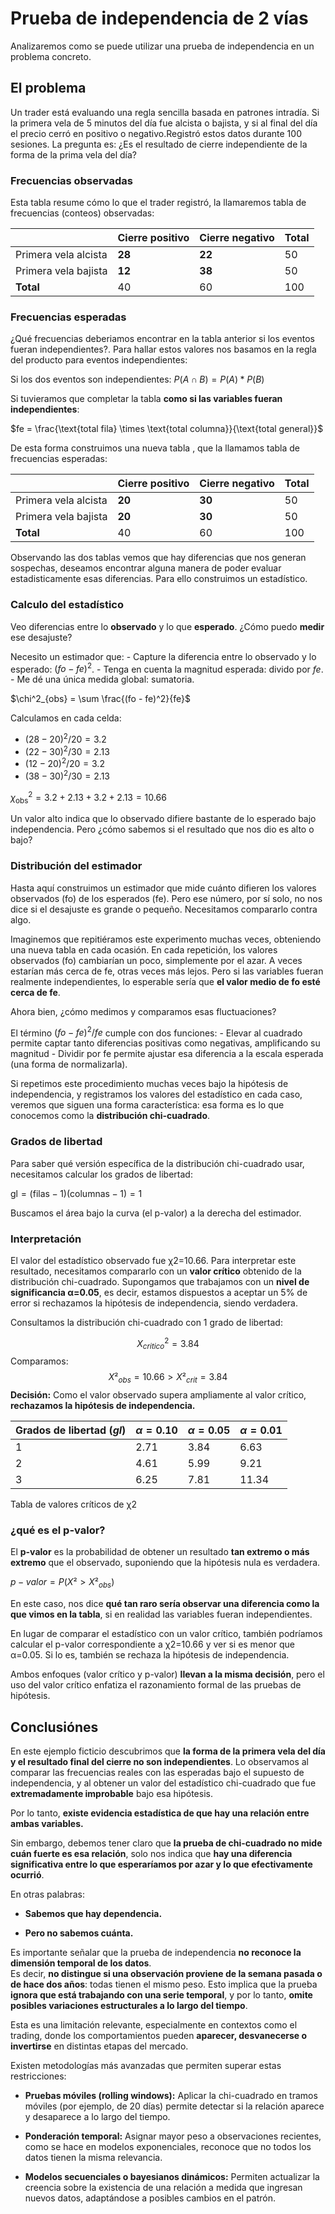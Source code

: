 # Prueba de independencia de 2 vías

Analizaremos como se puede utilizar una prueba de independencia en un problema concreto.

## El problema

Un trader está evaluando una regla sencilla basada en patrones intradía. Si la primera vela de 5 minutos del día fue alcista o bajista, y si al final del día el precio cerró en positivo o negativo.Registró estos datos durante 100 sesiones.
La pregunta es: ¿Es el resultado de cierre independiente de la forma de la prima vela del día?

### Frecuencias observadas
Esta tabla resume cómo lo que el trader registró, la llamaremos tabla de frecuencias (conteos) observadas:

|                      | Cierre positivo | Cierre negativo | Total |
| -------------------- | --------------- | --------------- | ----- |
| Primera vela alcista | **28**          | **22**          | 50    |
| Primera vela bajista | **12**          | **38**          | 50    |
| **Total**            | 40              | 60              | 100   |

### Frecuencias esperadas

¿Qué frecuencias deberiamos encontrar en la tabla anterior si los eventos fueran independientes?. Para hallar estos valores nos basamos en la regla del producto para eventos independientes:

Si los dos eventos son independientes:
$P(A∩B)=P(A)*P(B)$

Si tuvieramos que completar la tabla **como si las variables fueran independientes**:

$fe = \frac{\text{total fila} \times \text{total columna}}{\text{total general}}$

De esta forma construimos una nueva tabla , que la llamamos tabla de frecuencias esperadas:

|                      | Cierre positivo | Cierre negativo | Total |
| -------------------- | --------------- | --------------- | ----- |
| Primera vela alcista | **20**          | **30**          | 50    |
| Primera vela bajista | **20**          | **30**          | 50    |
| **Total**            | 40              | 60              | 100   |

Observando las dos tablas vemos que hay diferencias que nos generan sospechas, deseamos encontrar alguna manera de poder evaluar estadisticamente esas diferencias. Para ello construimos un estadístico.

### Calculo del estadístico

Veo diferencias entre lo **observado** y lo que **esperado**. ¿Cómo puedo **medir** ese desajuste?

Necesito un estimador que: 
	- Capture la diferencia entre lo observado y lo esperado: $(fo - fe)^2$.
    - Tenga en cuenta la magnitud esperada: divido por $fe$.
    - Me dé una única medida global: sumatoria.

$\chi^2_{obs} = \sum \frac{(fo - fe)^2}{fe}$

Calculamos en cada celda:

* $(28 - 20)^2 / 20 = 3.2$
* $(22 - 30)^2 / 30 = 2.13$
* $(12 - 20)^2 / 20 = 3.2$
* $(38 - 30)^2 / 30 = 2.13$

$\chi^2_{\text{obs}} = 3.2 + 2.13 + 3.2 + 2.13 = 10.66$

Un valor alto indica que lo observado difiere bastante de lo esperado bajo independencia. Pero ¿cómo sabemos si el resultado que nos dio es alto o bajo?

### Distribución del estimador

Hasta aquí construimos un estimador que mide cuánto difieren los valores observados (fo) de los esperados (fe). Pero ese número, por sí solo, no nos dice si el desajuste es grande o pequeño. Necesitamos compararlo contra algo.

Imaginemos que repitiéramos este experimento muchas veces, obteniendo una nueva tabla en cada ocasión. En cada repetición, los valores observados (fo) cambiarían un poco, simplemente por el azar. A veces estarían más cerca de fe, otras veces más lejos. Pero si las variables fueran realmente independientes, lo esperable sería que **el valor medio de fo esté cerca de fe**.

Ahora bien, ¿cómo medimos y comparamos esas fluctuaciones?

El término $(fo-fe)^2/fe$ cumple con dos funciones:
	- Elevar al cuadrado permite captar tanto diferencias positivas como negativas, amplificando su magnitud
	- Dividir por fe permite ajustar esa diferencia a la escala esperada (una forma de normalizarla).

Si repetimos este procedimiento muchas veces bajo la hipótesis de independencia, y registramos los valores del estadístico en cada caso, veremos que siguen una forma característica: esa forma es lo que conocemos como la **distribución chi-cuadrado**.

### Grados de libertad

Para saber qué versión específica de la distribución chi-cuadrado usar, necesitamos calcular los grados de libertad:

$\text{gl} = (\text{filas}-1)(\text{columnas}-1) = 1$

Buscamos el área bajo la curva (el p-valor) a la derecha del estimador.

### Interpretación

El valor del estadístico observado fue χ2=10.66.
Para interpretar este resultado, necesitamos compararlo con un **valor crítico** obtenido de la distribución chi-cuadrado. Supongamos que trabajamos con un **nivel de significancia α=0.05**, es decir, estamos dispuestos a aceptar un 5% de error si rechazamos la hipótesis de independencia, siendo verdadera.

Consultamos la distribución chi-cuadrado con 1 grado de libertad:

$$X^2_{critico} = 3.84$$
Comparamos:
$$X²_{obs} = 10.66 > X²_{crit} = 3.84$$
**Decisión:** Como el valor observado supera ampliamente al valor crítico, **rechazamos la hipótesis de independencia.**

| Grados de libertad ($gl$) | $\alpha = 0.10$ | $\alpha = 0.05$ | $\alpha = 0.01$ |
| ------------------------- | --------------- | --------------- | --------------- |
| 1                         | 2.71            | 3.84            | 6.63            |
| 2                         | 4.61            | 5.99            | 9.21            |
| 3                         | 6.25            | 7.81            | 11.34           |

Tabla de valores críticos de χ2

### ¿qué es el p-valor?

El **p-valor** es la probabilidad de obtener un resultado **tan extremo o más extremo** que el observado, suponiendo que la hipótesis nula es verdadera.

$p-valor = P(X² > X²_{obs})$

En este caso, nos dice **qué tan raro sería observar una diferencia como la que vimos en la tabla**, si en realidad las variables fueran independientes.

En lugar de comparar el estadístico con un valor crítico, también podríamos calcular el p-valor correspondiente a χ2=10.66 y ver si es menor que α=0.05. Si lo es, también se rechaza la hipótesis de independencia.

Ambos enfoques (valor crítico y p-valor) **llevan a la misma decisión**, pero el uso del valor crítico enfatiza el razonamiento formal de las pruebas de hipótesis.


## Conclusiónes

En este ejemplo ficticio descubrimos que **la forma de la primera vela del día y el resultado final del cierre no son independientes**. Lo observamos al comparar las frecuencias reales con las esperadas bajo el supuesto de independencia, y al obtener un valor del estadístico chi-cuadrado que fue **extremadamente improbable** bajo esa hipótesis.

Por lo tanto, **existe evidencia estadística de que hay una relación entre ambas variables.**

Sin embargo, debemos tener claro que **la prueba de chi-cuadrado no mide cuán fuerte es esa relación**, solo nos indica que **hay una diferencia significativa entre lo que esperaríamos por azar y lo que efectivamente ocurrió**.

En otras palabras:

* **Sabemos que hay dependencia.**

* **Pero no sabemos cuánta.**

Es importante señalar que la prueba de independencia **no reconoce la dimensión temporal de los datos**.\
Es decir, **no distingue si una observación proviene de la semana pasada o de hace dos años**: todas tienen el mismo peso. Esto implica que la prueba **ignora que está trabajando con una serie temporal**, y por lo tanto, **omite posibles variaciones estructurales a lo largo del tiempo**.

Esta es una limitación relevante, especialmente en contextos como el trading, donde los comportamientos pueden **aparecer, desvanecerse o invertirse** en distintas etapas del mercado.

Existen metodologías más avanzadas que permiten superar estas restricciones:

* **Pruebas móviles (rolling windows):**
Aplicar la chi-cuadrado en tramos móviles (por ejemplo, de 20 días) permite detectar si la relación aparece y desaparece a lo largo del tiempo.

* **Ponderación temporal:**
Asignar mayor peso a observaciones recientes, como se hace en modelos exponenciales, reconoce que no todos los datos tienen la misma relevancia.

* **Modelos secuenciales o bayesianos dinámicos:**
Permiten actualizar la creencia sobre la existencia de una relación a medida que ingresan nuevos datos, adaptándose a posibles cambios en el patrón.




